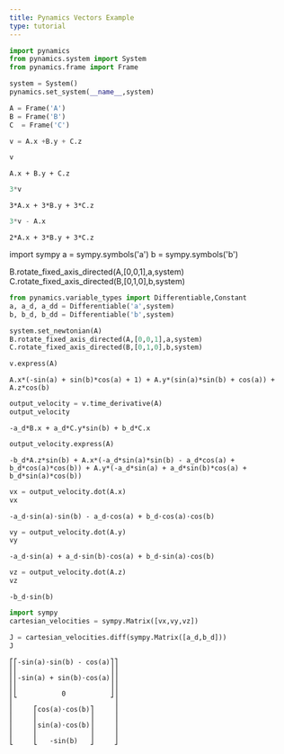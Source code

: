 ```yaml
---
title: Pynamics Vectors Example
type: tutorial
---
```



```python
import pynamics
from pynamics.system import System
from pynamics.frame import Frame

system = System()
pynamics.set_system(__name__,system)
```


```python
A = Frame('A')
B = Frame('B')
C  = Frame('C')
```


```python
v = A.x +B.y + C.z
```


```python
v
```




    A.x + B.y + C.z




```python
3*v
```




    3*A.x + 3*B.y + 3*C.z




```python
3*v - A.x
```




    2*A.x + 3*B.y + 3*C.z


import sympy
a = sympy.symbols('a')
b = sympy.symbols('b')

B.rotate_fixed_axis_directed(A,[0,0,1],a,system)
C.rotate_fixed_axis_directed(B,[0,1,0],b,system)

```python
from pynamics.variable_types import Differentiable,Constant
a, a_d, a_dd = Differentiable('a',system)
b, b_d, b_dd = Differentiable('b',system)

system.set_newtonian(A)
B.rotate_fixed_axis_directed(A,[0,0,1],a,system)
C.rotate_fixed_axis_directed(B,[0,1,0],b,system)
```


```python
v.express(A)
```




    A.x*(-sin(a) + sin(b)*cos(a) + 1) + A.y*(sin(a)*sin(b) + cos(a)) + A.z*cos(b)




```python
output_velocity = v.time_derivative(A)
output_velocity
```




    -a_d*B.x + a_d*C.y*sin(b) + b_d*C.x




```python
output_velocity.express(A)
```




    -b_d*A.z*sin(b) + A.x*(-a_d*sin(a)*sin(b) - a_d*cos(a) + b_d*cos(a)*cos(b)) + A.y*(-a_d*sin(a) + a_d*sin(b)*cos(a) + b_d*sin(a)*cos(b))




```python
vx = output_velocity.dot(A.x)
vx
```




    -a_d⋅sin(a)⋅sin(b) - a_d⋅cos(a) + b_d⋅cos(a)⋅cos(b)




```python
vy = output_velocity.dot(A.y)
vy
```




    -a_d⋅sin(a) + a_d⋅sin(b)⋅cos(a) + b_d⋅sin(a)⋅cos(b)




```python
vz = output_velocity.dot(A.z)
vz
```




    -b_d⋅sin(b)




```python
import sympy
cartesian_velocities = sympy.Matrix([vx,vy,vz])
```


```python
J = cartesian_velocities.diff(sympy.Matrix([a_d,b_d]))
J
```




    ⎡⎡-sin(a)⋅sin(b) - cos(a)⎤⎤
    ⎢⎢                       ⎥⎥
    ⎢⎢-sin(a) + sin(b)⋅cos(a)⎥⎥
    ⎢⎢                       ⎥⎥
    ⎢⎣           0           ⎦⎥
    ⎢                         ⎥
    ⎢     ⎡cos(a)⋅cos(b)⎤     ⎥
    ⎢     ⎢             ⎥     ⎥
    ⎢     ⎢sin(a)⋅cos(b)⎥     ⎥
    ⎢     ⎢             ⎥     ⎥
    ⎣     ⎣   -sin(b)   ⎦     ⎦


